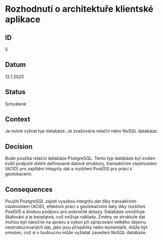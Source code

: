 # Rozhodnutí o architektuře klientské aplikace

## ID

5

## Datum

12.1.2025

## Status

Schválené

## Context

Je nutné vybrat typ databáze. Je zvažována relační nebo NoSQL databáze.

## Decision

Bude použita relační databáze PostgreSQL. Tento typ databáze byl zvolen kvůli podpoře dobře definované datové struktury, transakčním vlastnostem (ACID) pro zajištění integrity dat a rozšíření PostGIS pro práci s geolokacemi.

## Consequences

Použití PostgreSQL zajistí vysokou integritu dat díky transakčním vlastnostem (ACID), efektivní práci s geolokačními daty díky rozšíření PostGIS a širokou podporu pro pokročilé dotazy. Databáze umožňuje škálování a je bezplatná, což snižuje náklady. Změny ve struktuře dat mohou být náročné na správu a výkon při zpracování velkého objemu nestrukturovaných dat, jako jsou příspěvky nebo komentáře, může být omezen, což si v budoucnu může vyžádat zavedení NoSQL databáze.